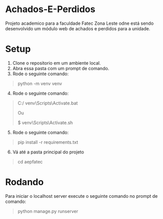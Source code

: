 # Achados-E-Perdidos
Projeto academico para a faculdade Fatec Zona Leste odne está sendo desenvolvido um módulo web de achados e perdidos para a unidade.

# Setup

1) Clone o repositorio em um ambiente local.
2) Abra essa pasta com um prompt de comando.
3) Rode o seguinte comando: 
> python -m venv venv
4) Rode o seguinte comando:
> C:/ venv\Scripts\Activate.bat
>          
>   Ou
>
> $ venv\Scripts\Activate.sh
5) Rode o seguinte comando:
> pip install -r requirements.txt
6) Vá até a pasta principal do projeto
> cd aepfatec

# Rodando

Para iniciar o localhost server execute o seguinte comando no prompt de comando:
> python manage.py runserver
